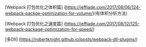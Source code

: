 
[Webpack 打包优化之体积篇]
(https://jeffjade.com/2017/08/06/124-webpack-packge-optimization-for-volume/)(有体积分析方法)

[Webpack 打包优化之速度篇]
(https://jeffjade.com/2017/08/12/125-webpack-package-optimization-for-speed/)

[多Dll]
(https://robertknight.github.io/posts/webpack-dll-plugins/)
